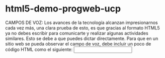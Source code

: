 html5-demo-progweb-ucp
======================
CAMPOS DE VOZ:
Los avances de la tecnología alcanzan impresionarnos cada vez más, una clara prueba de esto, es que gracias al formato HTML5 ya no debes escribir para comunicarte y realizar algunas actividades similares. Esto se debe a que puedes dictar directamente.
Para que en un sitio web se pueda observar el campo de voz, debe incluir un poco de código HTML como el siguiente:
<input type="text" x-webkit-speech /> 

